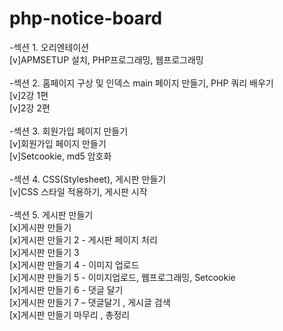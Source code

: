 # php-notice-board
-섹션 1. 오리엔테이션<br>
[v]APMSETUP 설치, PHP프로그래밍, 웹프로그래밍<br><br>
-섹션 2. 홈페이지 구상 및 인덱스 main 페이지 만들기, PHP 쿼리 배우기<br>
[v]2강 1편<br>
[v]2강 2편<br><br>
-섹션 3. 회원가입 페이지 만들기<br>
[v]회원가입 페이지 만들기<br>
[v]Setcookie, md5 암호화<br><br>
-섹션 4. CSS(Stylesheet), 게시판 만들기<br>
[v]CSS 스타일 적용하기, 게시판 시작<br><br>
-섹션 5. 게시판 만들기<br>
[x]게시판 만들기<br>
[x]게시판 만들기 2 - 게시판 페이지 처리<br>
[x]게시판 만들기 3<br>
[x]게시판 만들기 4 - 이미지 업로드<br>
[x]게시판 만들기 5 - 이미지업로드, 웹프로그래밍, Setcookie<br>
[x]게시판 만들기 6 - 댓글 달기<br>
[x]게시판 만들기 7 – 댓글달기 , 게시글 검색<br>
[x]게시판 만들기 마무리 , 총정리<br>

